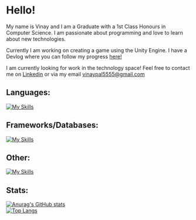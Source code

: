 # Hello!

My name is Vinay and I am a Graduate with a 1st Class Honours in Computer Science. I am passionate about programming and love to learn about new technologies. 

Currently I am working on creating a game using the Unity Engine. I have a Devlog where you can follow my progress [here!](https://infernalarena.wordpress.com/)

I am currently looking for work in the technology space! Feel free to contact me on [Linkedin](https://www.linkedin.com/in/vinay-kirk-pal/) or via my email vinaypal5555@gmail.com

## Languages:
[![My Skills](https://skillicons.dev/icons?i=java,r,py,cs,html,css,js)](https://skillicons.dev)

## Frameworks/Databases:
[![My Skills](https://skillicons.dev/icons?i=flask,spring,hibernate,react,redux,sqlite,mysql,postgres)](https://skillicons.dev)

## Other:
[![My Skills](https://skillicons.dev/icons?i=visualstudio,unity,windows,azure,discord,eclipse,git,gmail,powershell,postman,pycharm)](https://skillicons.dev)

## Stats:
[![Anurag's GitHub stats](https://github-readme-stats.vercel.app/api?username=VinPal5554&theme=dark)](https://github.com/anuraghazra/github-readme-stats) <br/>
[![Top Langs](https://github-readme-stats.vercel.app/api/top-langs/?username=VinPal5554&theme=dark)](https://github.com/anuraghazra/github-readme-stats)

<!--
**VinPal5554/VinPal5554** is a ✨ _special_ ✨ repository because its `README.md` (this file) appears on your GitHub profile.

Here are some ideas to get you started:

- 🔭 I’m currently working on ...
- 🌱 I’m currently learning ...
- 👯 I’m looking to collaborate on ...
- 🤔 I’m looking for help with ...
- 💬 Ask me about ...
- 📫 How to reach me: ...
- 😄 Pronouns: ...
- ⚡ Fun fact: ...
-->
